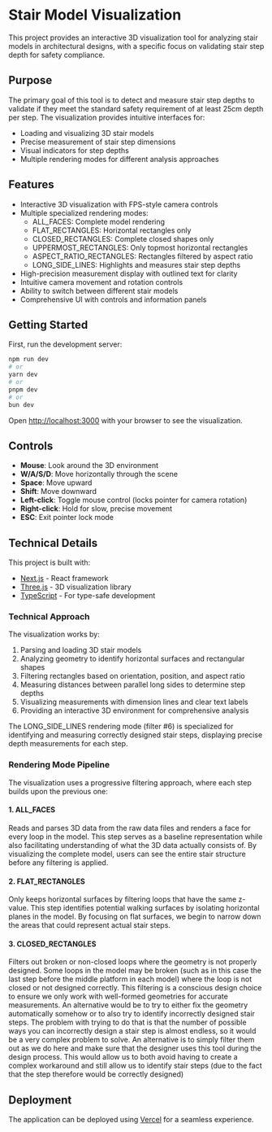 # Stair Model Visualization

This project provides an interactive 3D visualization tool for analyzing stair models in architectural designs, with a specific focus on validating stair step depth for safety compliance.

## Purpose

The primary goal of this tool is to detect and measure stair step depths to validate if they meet the standard safety requirement of at least 25cm depth per step. The visualization provides intuitive interfaces for:

- Loading and visualizing 3D stair models
- Precise measurement of stair step dimensions
- Visual indicators for step depths
- Multiple rendering modes for different analysis approaches

## Features

- Interactive 3D visualization with FPS-style camera controls
- Multiple specialized rendering modes:
  - ALL_FACES: Complete model rendering
  - FLAT_RECTANGLES: Horizontal rectangles only
  - CLOSED_RECTANGLES: Complete closed shapes only
  - UPPERMOST_RECTANGLES: Only topmost horizontal rectangles
  - ASPECT_RATIO_RECTANGLES: Rectangles filtered by aspect ratio
  - LONG_SIDE_LINES: Highlights and measures stair step depths
- High-precision measurement display with outlined text for clarity
- Intuitive camera movement and rotation controls
- Ability to switch between different stair models
- Comprehensive UI with controls and information panels

## Getting Started

First, run the development server:

```bash
npm run dev
# or
yarn dev
# or
pnpm dev
# or
bun dev
```

Open [http://localhost:3000](http://localhost:3000) with your browser to see the visualization.

## Controls

- **Mouse**: Look around the 3D environment
- **W/A/S/D**: Move horizontally through the scene
- **Space**: Move upward
- **Shift**: Move downward
- **Left-click**: Toggle mouse control (locks pointer for camera rotation)
- **Right-click**: Hold for slow, precise movement
- **ESC**: Exit pointer lock mode

## Technical Details

This project is built with:

- [Next.js](https://nextjs.org) - React framework
- [Three.js](https://threejs.org) - 3D visualization library
- [TypeScript](https://www.typescriptlang.org) - For type-safe development

### Technical Approach

The visualization works by:

1. Parsing and loading 3D stair models
2. Analyzing geometry to identify horizontal surfaces and rectangular shapes
3. Filtering rectangles based on orientation, position, and aspect ratio
4. Measuring distances between parallel long sides to determine step depths
5. Visualizing measurements with dimension lines and clear text labels
6. Providing an interactive 3D environment for comprehensive analysis

The LONG_SIDE_LINES rendering mode (filter #6) is specialized for identifying and measuring correctly designed stair steps, displaying precise depth measurements for each step.

### Rendering Mode Pipeline

The visualization uses a progressive filtering approach, where each step builds upon the previous one:

#### 1. ALL_FACES
Reads and parses 3D data from the raw data files and renders a face for every loop in the model. This step serves as a baseline representation while also facilitating understanding of what the 3D data actually consists of. By visualizing the complete model, users can see the entire stair structure before any filtering is applied.

#### 2. FLAT_RECTANGLES
Only keeps horizontal surfaces by filtering loops that have the same z-value. This step identifies potential walking surfaces by isolating horizontal planes in the model. By focusing on flat surfaces, we begin to narrow down the areas that could represent actual stair steps.

#### 3. CLOSED_RECTANGLES
Filters out broken or non-closed loops where the geometry is not properly designed. Some loops in the model may be broken (such as in this case the last step before the middle platform in each model) where the loop is not closed or not designed correctly. This filtering is a conscious design choice to ensure we only work with well-formed geometries for accurate measurements. An alternative would be to try to either fix the geometry automatically somehow or to also try to identify incorrectly designed stair steps. The problem with trying to do that is that the number of possible ways you can incorrectly design a stair step is almost endless, so it would be a very complex problem to solve. An alternative is to simply filter them out as we do here and make sure that the designer uses this tool during the design process. This would allow us to both avoid having to create a complex workaround and still allow us to identify stair steps (due to the fact that the step therefore would be correctly designed)

## Deployment

The application can be deployed using [Vercel](https://vercel.com/new) for a seamless experience.